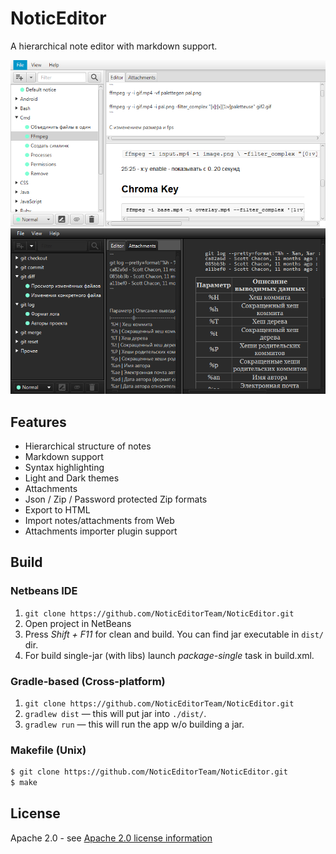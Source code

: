 # NoticEditor

A hierarchical note editor with markdown support.

![](examples/screenshot_1.png) ![](examples/screenshot_2.png)

## Features

 - Hierarchical structure of notes
 - Markdown support
 - Syntax highlighting
 - Light and Dark themes
 - Attachments
 - Json / Zip / Password protected Zip formats
 - Export to HTML
 - Import notes/attachments from Web
 - Attachments importer plugin support


## Build

### Netbeans IDE

1. `git clone https://github.com/NoticEditorTeam/NoticEditor.git`
2. Open project in NetBeans
3. Press *Shift + F11* for clean and build. You can find jar executable in `dist/` dir.
4. For build single-jar (with libs) launch *package-single* task in build.xml.


### Gradle-based (Cross-platform)

1. `git clone https://github.com/NoticEditorTeam/NoticEditor.git`
2. `gradlew dist` — this will put jar into `./dist/`.
3. `gradlew run` — this will run the app w/o building a jar.

### Makefile (Unix)

``` bash
$ git clone https://github.com/NoticEditorTeam/NoticEditor.git
$ make
```

## License

Apache 2.0 - see [Apache 2.0 license information](LICENSE)